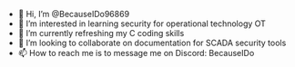 - 👋 Hi, I’m @BecauseIDo96869
- 👀 I’m interested in learning security for operational technology OT
- 🌱 I’m currently refreshing my C coding skills
- 💞️ I’m looking to collaborate on documentation for SCADA security tools
- 📫 How to reach me is to message me on Discord: BecauseIDo

<!---
BecauseIDo96869/BecauseIDo96869 is a ✨ special ✨ repository because its `README.md` (this file) appears on your GitHub profile.
You can click the Preview link to take a look at your changes.
--->
